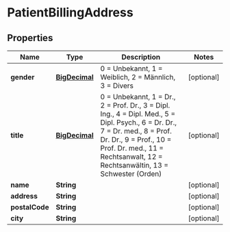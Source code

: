 # PatientBillingAddress

## Properties
Name | Type | Description | Notes
------------ | ------------- | ------------- | -------------
**gender** | [**BigDecimal**](BigDecimal.md) | 0 &#x3D; Unbekannt, 1 &#x3D; Weiblich, 2 &#x3D; Männlich, 3 &#x3D; Divers |  [optional]
**title** | [**BigDecimal**](BigDecimal.md) | 0 &#x3D; Unbekannt, 1 &#x3D; Dr., 2 &#x3D; Prof. Dr., 3 &#x3D; Dipl. Ing., 4 &#x3D; Dipl. Med., 5 &#x3D; Dipl. Psych., 6 &#x3D; Dr. Dr., 7 &#x3D; Dr. med., 8 &#x3D; Prof. Dr. Dr., 9 &#x3D; Prof., 10 &#x3D; Prof. Dr. med., 11 &#x3D; Rechtsanwalt, 12 &#x3D; Rechtsanwältin, 13 &#x3D; Schwester (Orden) |  [optional]
**name** | **String** |  |  [optional]
**address** | **String** |  |  [optional]
**postalCode** | **String** |  |  [optional]
**city** | **String** |  |  [optional]
